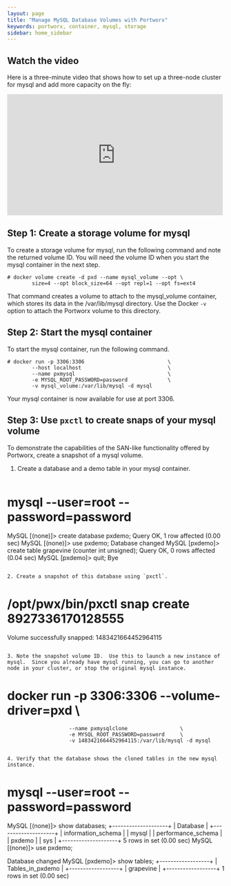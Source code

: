 ```yaml
---
layout: page
title: "Manage MySQL Database Volumes with Portworx"
keywords: portworx, container, mysql, storage
sidebar: home_sidebar
---
```

## Watch the video
Here is a three-minute video that shows how to set up a three-node cluster for mysql and add more capacity on the fly:
<iframe src="https://player.vimeo.com/video/163637386" width="500" height="281" frameborder="0" webkitallowfullscreen mozallowfullscreen allowfullscreen></iframe>

## Step 1: Create a storage volume for mysql

To create a storage volume for mysql, run the following command and note the returned volume ID. You will need the volume ID when you start the mysql container in the next step.

```
# docker volume create -d pxd --name mysql_volume --opt \
        size=4 --opt block_size=64 --opt repl=1 --opt fs=ext4
```

That command creates a volume to attach to the mysql_volume container, which stores its data in the /var/lib/mysql directory. Use the Docker `-v` option to attach the Portworx volume to this directory.

## Step 2: Start the mysql container

To start the mysql container, run the following command. 

```
# docker run -p 3306:3306                           \
        --host localhost                            \
        --name pxmysql                              \
        -e MYSQL_ROOT_PASSWORD=password             \
        -v mysql_volume:/var/lib/mysql -d mysql
```

Your mysql container is now available for use at port 3306.

## Step 3: Use `pxctl` to create snaps of your mysql volume

To demonstrate the capabilities of the SAN-like functionality offered by Portworx, create a snapshot of a mysql volume.

1. Create a database and a demo table in your mysql container.

   ```
# mysql --user=root --password=password
MySQL [(none)]> create database pxdemo;
Query OK, 1 row affected (0.00 sec)
MySQL [(none)]> use pxdemo;
Database changed
MySQL [pxdemo]> create table grapevine (counter int unsigned);
Query OK, 0 rows affected (0.04 sec)
MySQL [pxdemo]> quit;
Bye
```

2. Create a snapshot of this database using `pxctl`.

   ```
# /opt/pwx/bin/pxctl snap create 8927336170128555
Volume successfully snapped:  1483421664452964115
```

3. Note the snapshot volume ID.  Use this to launch a new instance of mysql.  Since you already have mysql running, you can go to another node in your cluster, or stop the original mysql instance.

   ```
# docker run -p 3306:3306 --volume-driver=pxd 				\
                        --name pxmysqlclone                 \
                        -e MYSQL_ROOT_PASSWORD=password     \
                        -v 1483421664452964115:/var/lib/mysql -d mysql
```

4. Verify that the database shows the cloned tables in the new mysql instance.

```
# mysql --user=root --password=password
MySQL [(none)]> show databases;
+--------------------+
| Database           |
+--------------------+
| information_schema |
| mysql              |
| performance_schema |
| pxdemo             |
| sys                |
+--------------------+
5 rows in set (0.00 sec)
MySQL [(none)]> use pxdemo;

Database changed
MySQL [pxdemo]> show tables;
+------------------+
| Tables_in_pxdemo |
+------------------+
| grapevine        |
+------------------+
1 rows in set (0.00 sec)
```

